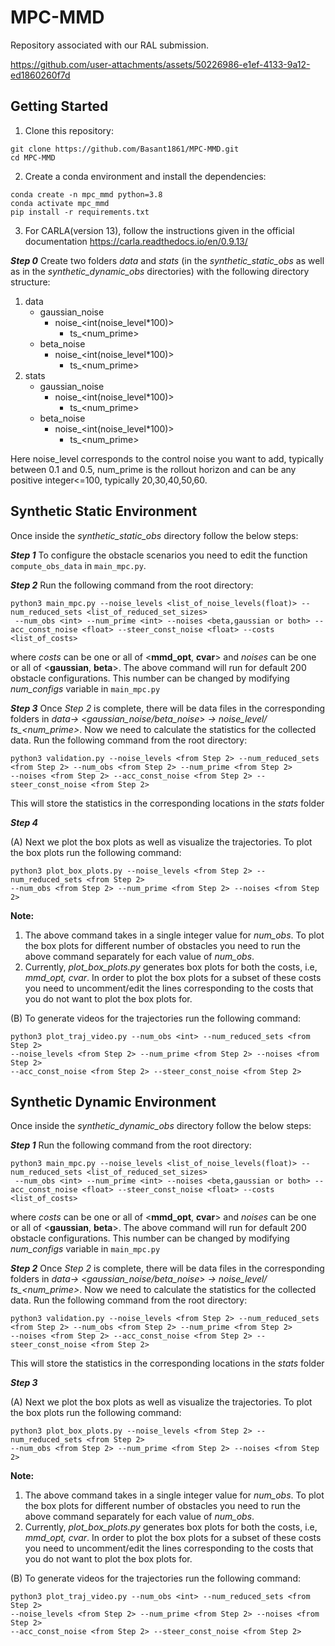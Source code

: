 # MPC-MMD
Repository associated with our RAL submission.


https://github.com/user-attachments/assets/50226986-e1ef-4133-9a12-ed1860260f7d

## Getting Started

1. Clone this repository:
```
git clone https://github.com/Basant1861/MPC-MMD.git
cd MPC-MMD
```
2. Create a conda environment and install the dependencies:

```
conda create -n mpc_mmd python=3.8
conda activate mpc_mmd
pip install -r requirements.txt
```
3. For CARLA(version 13), follow the instructions given in the official documentation https://carla.readthedocs.io/en/0.9.13/

***Step 0*** Create two folders *data* and *stats* (in the *synthetic_static_obs* as well as in the *synthetic_dynamic_obs* directories) with the following directory structure:
1. data
   - gaussian_noise
     - noise_<int(noise_level*100)>
       - ts_<num_prime>
   - beta_noise
     - noise_<int(noise_level*100)>
       - ts_<num_prime>
2. stats
   - gaussian_noise
     - noise_<int(noise_level*100)>
       - ts_<num_prime>
   - beta_noise
     - noise_<int(noise_level*100)>
       - ts_<num_prime>

Here noise_level corresponds to the control noise you want to add, typically between 0.1 and 0.5, num_prime is the rollout horizon and can be any positive integer<=100, typically 20,30,40,50,60.

## Synthetic Static Environment
Once inside the *synthetic_static_obs* directory follow the below steps:

***Step 1*** To configure the obstacle scenarios you need to edit the function ```compute_obs_data``` in ```main_mpc.py```.

***Step 2*** Run the following command from the root directory:
```
python3 main_mpc.py --noise_levels <list_of_noise_levels(float)> --num_reduced_sets <list_of_reduced_set_sizes>
 --num_obs <int> --num_prime <int> --noises <beta,gaussian or both> --acc_const_noise <float> --steer_const_noise <float> --costs <list_of_costs> 
```
where *costs* can be one or all of <**mmd_opt**, **cvar**> and *noises* can be one or all of <**gaussian**, **beta**>. The above command will run for default 200 obstacle configurations. This number can be changed by modifying *num_configs* variable in ```main_mpc.py```

***Step 3*** Once *Step 2* is complete, there will be data files in the corresponding folders in *data-> <gaussian_noise/beta_noise> -> noise_level/ ts_<num_prime>*. Now we need to calculate the statistics for the collected data. Run the following command from the root directory:
```
python3 validation.py --noise_levels <from Step 2> --num_reduced_sets <from Step 2> --num_obs <from Step 2> --num_prime <from Step 2>
--noises <from Step 2> --acc_const_noise <from Step 2> --steer_const_noise <from Step 2>
```
This will store the statistics in the corresponding locations in the *stats* folder

***Step 4*** 

(A) Next we plot the box plots as well as visualize the trajectories. To plot the box plots run the following command:
```
python3 plot_box_plots.py --noise_levels <from Step 2> --num_reduced_sets <from Step 2>
--num_obs <from Step 2> --num_prime <from Step 2> --noises <from Step 2>
```
**Note:** 
1. The above command takes in a single integer value for *num_obs*. To plot the box plots for different number of obstacles you need to run the above command separately for each value of *num_obs*.
2. Currently, *plot_box_plots.py* generates box plots for both the costs, i.e, *mmd_opt, cvar*. In order to plot the box plots for a subset of these costs you need to uncomment/edit the lines corresponding to the costs that you do not want to plot the box plots for.

(B) To generate videos for the trajectories run the following command:
```
python3 plot_traj_video.py --num_obs <int> --num_reduced_sets <from Step 2>
--noise_levels <from Step 2> --num_prime <from Step 2> --noises <from Step 2>
--acc_const_noise <from Step 2> --steer_const_noise <from Step 2>
```

## Synthetic Dynamic Environment
Once inside the *synthetic_dynamic_obs* directory follow the below steps:

***Step 1*** Run the following command from the root directory:
```
python3 main_mpc.py --noise_levels <list_of_noise_levels(float)> --num_reduced_sets <list_of_reduced_set_sizes>
 --num_obs <int> --num_prime <int> --noises <beta,gaussian or both> --acc_const_noise <float> --steer_const_noise <float> --costs <list_of_costs> 
```
where *costs* can be one or all of <**mmd_opt**, **cvar**> and *noises* can be one or all of <**gaussian**, **beta**>. The above command will run for default 200 obstacle configurations. This number can be changed by modifying *num_configs* variable in ```main_mpc.py```

***Step 2*** Once *Step 2* is complete, there will be data files in the corresponding folders in *data-> <gaussian_noise/beta_noise> -> noise_level/ ts_<num_prime>*. Now we need to calculate the statistics for the collected data. Run the following command from the root directory:
```
python3 validation.py --noise_levels <from Step 2> --num_reduced_sets <from Step 2> --num_obs <from Step 2> --num_prime <from Step 2>
--noises <from Step 2> --acc_const_noise <from Step 2> --steer_const_noise <from Step 2>
```
This will store the statistics in the corresponding locations in the *stats* folder

***Step 3*** 

(A) Next we plot the box plots as well as visualize the trajectories. To plot the box plots run the following command:
```
python3 plot_box_plots.py --noise_levels <from Step 2> --num_reduced_sets <from Step 2>
--num_obs <from Step 2> --num_prime <from Step 2> --noises <from Step 2>
```
**Note:** 
1. The above command takes in a single integer value for *num_obs*. To plot the box plots for different number of obstacles you need to run the above command separately for each value of *num_obs*.
2. Currently, *plot_box_plots.py* generates box plots for both the costs, i.e, *mmd_opt, cvar*. In order to plot the box plots for a subset of these costs you need to uncomment/edit the lines corresponding to the costs that you do not want to plot the box plots for.

(B) To generate videos for the trajectories run the following command:
```
python3 plot_traj_video.py --num_obs <int> --num_reduced_sets <from Step 2>
--noise_levels <from Step 2> --num_prime <from Step 2> --noises <from Step 2>
--acc_const_noise <from Step 2> --steer_const_noise <from Step 2>
```
